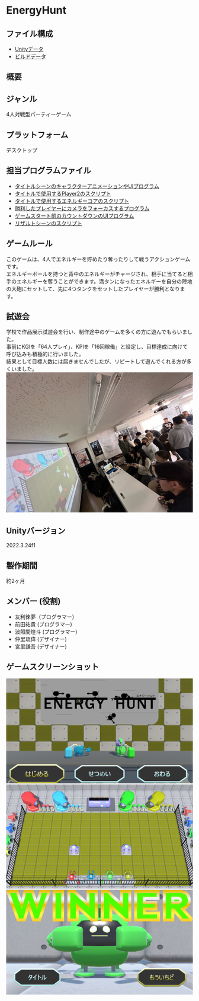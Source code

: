 # EnergyHunt

## ファイル構成
* [Unityデータ](./ProjectDate/)
* [ビルドデータ](./BuildDate/)

## 概要

## ジャンル
4人対戦型パーティーゲーム

## プラットフォーム
デスクトップ

## 担当プログラムファイル
* [タイトルシーンのキャラクターアニメーションやUIプログラム](./ProjectDate/Energy_Hunt_v02/Assets/TitleScene/Script/TitleScript.cs)
* [タイトルで使用するPlayer2のスクリプト](./ProjectDate/Energy_Hunt_v02/Assets/TitleScene/Script/Player2Script.cs)
* [タイトルで使用するエネルギーコアのスクリプト](./ProjectDate/Energy_Hunt_v02/Assets/TitleScene/Script/EnergyCoreScript.cs)
* [勝利したプレイヤーにカメラをフォーカスするプログラム](./ProjectDate/Energy_Hunt_v02/Assets/Title_ResultSceneFolder/SceneScript/CameraFocusScript.cs)
* [ゲームスタート前のカウントダウンのUIプログラム](./ProjectDate/Energy_Hunt_v02/Assets/Title_ResultSceneFolder/SceneScript/CountdownScript.cs)
* [リザルトシーンのスクリプト](./ProjectDate/Energy_Hunt_v02/Assets/Title_ResultSceneFolder/Result/ResultScript.cs)

## ゲームルール
このゲームは、4人でエネルギーを貯めたり奪ったりして戦うアクションゲームです。  
エネルギーボールを持つと背中のエネルギーがチャージされ、相手に当てると相手のエネルギーを奪うことができます。満タンになったエネルギーを自分の陣地の大砲にセットして、先に4つタンクをセットしたプレイヤーが勝利となります。

## 試遊会
学校で作品展示試遊会を行い、制作途中のゲームを多くの方に遊んでもらいました。  
事前にKGIを「64人プレイ」、KPIを「16回稼働」と設定し、目標達成に向けて呼び込みも積極的に行いました。  
結果として目標人数には届きませんでしたが、リピートして遊んでくれる方が多くいました。
![試遊会](./Image/Trail.png)

## Unityバージョン
2022.3.24f1

## 製作期間
約2ヶ月

## メンバー (役割)
* 友利徠夢（プログラマー）
* 前田祐貴 (プログラマー)
* 波照間煌斗 (プログラマー)
* 仲里琉偉 (デザイナー)
* 宮里謙吾 (デザイナー)


## ゲームスクリーンショット
![タイトル画面](./Image/TitleScene.png)
![ゲーム画面](./Image/GameScene.png)
![リザルト画面](./Image/ResultScene.png)

